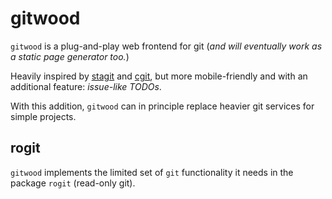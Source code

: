 # gitwood
`gitwood` is a plug-and-play web frontend for git
(_and will eventually work as a static page generator too._)

Heavily inspired by [stagit](https://codemadness.org/stagit.html) and [cgit](https://git.zx2c4.com/cgit/),
but more mobile-friendly and with an additional feature: _issue-like TODOs_.
<!-- Link to #formal_todo_spec once that's written ^ -->
With this addition, `gitwood` can in principle replace heavier git services for simple projects.

## rogit
`gitwood` implements the limited set of `git` functionality it needs in the package `rogit` (read-only git).
<!-- (^ Work in progress - rogit will weplace go-git completely once done). -->
